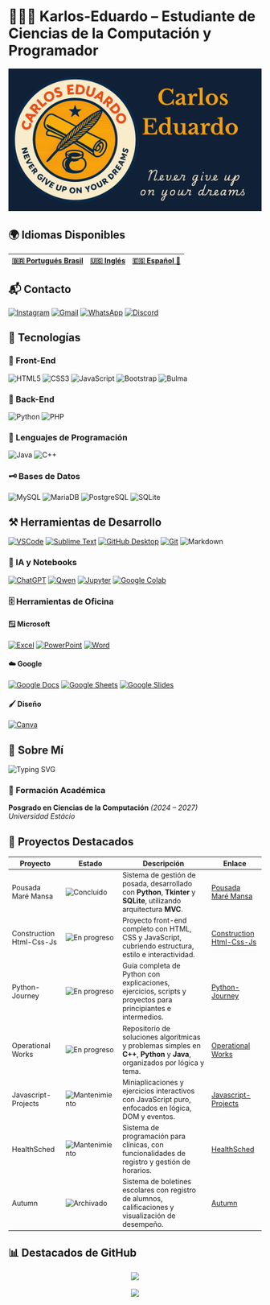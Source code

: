 # 🧑🏼‍💻 Karlos-Eduardo – Estudiante de Ciencias de la Computación y Programador

![BannerGit](./assets/BannerGit.png)

## 🌍 Idiomas Disponibles

| **[🇧🇷 Portugués Brasil](README-BR.md)** | **[🇺🇸 Inglés](README.md)** | **[🇪🇸 Español 🌟](README-ES.md)** |
|:-----------------------------------------------------------------------------------------------------:|:----------------------------------------------------------------------------------------------:|:------------------------------------------------------------------------------------------------:|

## 📬 Contacto

[![Instagram](https://img.shields.io/badge/Instagram-E4405F?style=for-the-badge&logo=instagram&logoColor=white)](https://www.instagram.com/karlmbarreto/)  [![Gmail](https://img.shields.io/badge/Gmail-D14836?style=for-the-badge&logo=gmail&logoColor=white)](mailto:cadumcarlos@gmail.com)  [![WhatsApp](https://img.shields.io/badge/WhatsApp-25D366?style=for-the-badge&logo=whatsapp&logoColor=white)](https://wa.me/5521979667744)  [![Discord](https://img.shields.io/badge/Discord-7289DA?style=for-the-badge&logo=discord&logoColor=white)](https://discord.com/users/carloseduardo080765)

## 📱 Tecnologías

### 🎨 Front-End

![HTML5](https://img.shields.io/badge/HTML5-E34F26?style=for-the-badge&logo=html5&logoColor=white)  ![CSS3](https://img.shields.io/badge/CSS3-1572B6?style=for-the-badge&logo=css3&logoColor=white)  ![JavaScript](https://img.shields.io/badge/JavaScript-323330?style=for-the-badge&logo=javascript&logoColor=F7DF1E)  ![Bootstrap](https://img.shields.io/badge/Bootstrap-563D7C?style=for-the-badge&logo=bootstrap&logoColor=white)  ![Bulma](https://img.shields.io/badge/bulma-00D0B1?style=for-the-badge&logo=bulma&logoColor=white)

### 🏦 Back-End

![Python](https://img.shields.io/badge/Python-3776AB?style=for-the-badge&logo=python&logoColor=white)  ![PHP](https://img.shields.io/badge/PHP-777BB4?style=for-the-badge&logo=php&logoColor=white)

### 🧠 Lenguajes de Programación

![Java](https://img.shields.io/badge/Java-ED8B00?style=for-the-badge&logo=openjdk&logoColor=white)  ![C++](https://img.shields.io/badge/C%2B%2B-00599C?style=for-the-badge&logo=c%2B%2B&logoColor=white)

### 🗝️ Bases de Datos

![MySQL](https://img.shields.io/badge/MySQL-005C84?style=for-the-badge&logo=mysql&logoColor=white)  ![MariaDB](https://img.shields.io/badge/MariaDB-003545?style=for-the-badge&logo=mariadb&logoColor=white)  ![PostgreSQL](https://img.shields.io/badge/PostgreSQL-316192?style=for-the-badge&logo=postgresql&logoColor=white)  ![SQLite](https://img.shields.io/badge/sqlite-%2307405e.svg?style=for-the-badge&logo=sqlite&logoColor=white)

## ⚒️ Herramientas de Desarrollo

[![VSCode](https://img.shields.io/badge/VSCode-007ACC?style=for-the-badge&logo=visual-studio-code&logoColor=white)](https://code.visualstudio.com/)   [![Sublime Text](https://img.shields.io/badge/Sublime_Text-FF9800?style=for-the-badge&logo=sublime-text&logoColor=white)](https://www.sublimetext.com/)  [![GitHub Desktop](https://img.shields.io/badge/GitHub_Desktop-24292F?style=for-the-badge&logo=github&logoColor=white)](https://desktop.github.com/)  [![Git](https://img.shields.io/badge/Git-F05032?style=for-the-badge&logo=git&logoColor=white)](https://git-scm.com/)  ![Markdown](https://img.shields.io/badge/Markdown-000000?style=for-the-badge&logo=markdown&logoColor=white)

### 🤖 IA y Notebooks

[![ChatGPT](https://img.shields.io/badge/ChatGPT-10A37F?style=for-the-badge&logo=openai&logoColor=white)](https://chat.openai.com/)  [![Qwen](https://img.shields.io/badge/Qwen_AI-00B386?style=for-the-badge&logo=alibabacloud&logoColor=white)](https://chat.qwen.ai) [![Jupyter](https://img.shields.io/badge/Jupyter-F37626?style=for-the-badge&logo=jupyter&logoColor=white)](https://jupyter.org/)  [![Google Colab](https://img.shields.io/badge/Google_Colab-F9AB00?style=for-the-badge&logo=google-colab&logoColor=white)](https://colab.research.google.com/)

### 🗄️ Herramientas de Oficina

#### 🪟 Microsoft

[![Excel](https://img.shields.io/badge/Excel-217346?style=for-the-badge&logo=microsoft-excel&logoColor=white)](https://www.microsoft.com/excel)  [![PowerPoint](https://img.shields.io/badge/PowerPoint-B7472A?style=for-the-badge&logo=microsoft-powerpoint&logoColor=white)](https://www.microsoft.com/powerpoint)  [![Word](https://img.shields.io/badge/Word-2B579A?style=for-the-badge&logo=microsoft-word&logoColor=white)](https://www.microsoft.com/word)

#### ☁️ Google

[![Google Docs](https://img.shields.io/badge/Google_Docs-4285F4?style=for-the-badge&logo=google-docs&logoColor=white)](https://docs.google.com/)  [![Google Sheets](https://img.shields.io/badge/Google_Sheets-34A853?style=for-the-badge&logo=google-sheets&logoColor=white)](https://sheets.google.com)  [![Google Slides](https://img.shields.io/badge/Google_Slides-F4B400?style=for-the-badge&logo=google-slides&logoColor=white)](https://slides.google.com)

#### 🖌️ Diseño

[![Canva](https://img.shields.io/badge/Canva-00C4CC?style=for-the-badge&logo=canva&logoColor=white)](https://www.canva.com/)

## 📝 Sobre Mí

![Typing SVG](https://readme-typing-svg.demolab.com?font=Courier+Prime&weight=700&size=24&pause=1000&color=00FF7F&center=true&vCenter=true&width=900&lines=%3E+print('Soy+un+estudiante+dedicado+de+Ciencia+de+la+Computaci%C3%B3n')%3B%3E+print('Enfocado+en+desarrollo+web+y+bases+de+datos')%3B%3E+print('Apasionado+por+resolver+problemas+complejos')%3B%3E+print('Compartir+conocimiento+es+mi+hobby')%3B%3E+print('Si+buscas+colaboraci%C3%B3n+o+intercambiar+ideas...')%3B%3E+print('Estoy+a+disposici%C3%B3n!')%3B)

### 📘 Formación Académica

**Posgrado en Ciencias de la Computación** *(2024 – 2027)*  
*Universidad Estácio*

## 🚀 Proyectos Destacados

| Proyecto                 | Estado                                                               | Descripción                                                                                                                  | Enlace                                                                                           |
|--------------------------|----------------------------------------------------------------------|------------------------------------------------------------------------------------------------------------------------------|--------------------------------------------------------------------------------------------------|
| Pousada Maré Mansa       | ![Concluido](https://img.shields.io/badge/status-concluded-green)    | Sistema de gestión de posada, desarrollado con **Python**, **Tkinter** y **SQLite**, utilizando arquitectura **MVC**.| [Pousada Maré Mansa](https://github.com/Karlos-Eduardo-Mrqs/Pousada-Mare-Mansa)|
| Construction Html-Css-Js | ![En progreso](https://img.shields.io/badge/status-in%20progress-yellow) | Proyecto front-end completo con HTML, CSS y JavaScript, cubriendo estructura, estilo e interactividad.| [Construction Html-Css-Js](https://github.com/Karlos-Eduardo-Mrqs/Construction-Html-Css-Javascript) |
| Python-Journey           | ![En progreso](https://img.shields.io/badge/status-in%20progress-yellow) | Guía completa de Python con explicaciones, ejercicios, scripts y proyectos para principiantes e intermedios.| [Python-Journey](https://github.com/Karlos-Eduardo-Mrqs/Python-Journey)|
| Operational Works        | ![En progreso](https://img.shields.io/badge/status-in%20progress-yellow) | Repositorio de soluciones algorítmicas y problemas simples en **C++**, **Python** y **Java**, organizados por lógica y tema.| [Operational Works](https://github.com/Karlos-Eduardo-Mrqs/Operational_Works)|
| Javascript-Projects      | ![Mantenimiento](https://img.shields.io/badge/status-maintenance-blue)  | Miniaplicaciones y ejercicios interactivos con JavaScript puro, enfocados en lógica, DOM y eventos.| [Javascript-Projects](https://github.com/Karlos-Eduardo-Mrqs/Javascript-Projects)|
| HealthSched              | ![Mantenimiento](https://img.shields.io/badge/status-maintenance-blue)  | Sistema de programación para clínicas, con funcionalidades de registro y gestión de horarios.| [HealthSched](https://github.com/Karlos-Eduardo-Mrqs/Scheduling_Project-HealthSched)|
| Autumn                   | ![Archivado](https://img.shields.io/badge/status-archived-lightgrey) | Sistema de boletines escolares con registro de alumnos, calificaciones y visualización de desempeño.| [Autumn](https://github.com/Karlos-Eduardo-Mrqs/Bulletin_Project)                                |

## 📊 Destacados de GitHub

<p align="center">
  <img height="180em" src="https://github-readme-stats.vercel.app/api?username=Karlos-Eduardo-Mrqs&show_icons=true&theme=tokyonight&hide_border=true&count_private=true"/>
</p>

<p align="center">
  <img height="180em" src="https://github-profile-trophy.vercel.app/?username=Karlos-Eduardo-Mrqs&theme=tokyonight&column=4&no-frame=true&margin-w=40&margin-h=15&hide_border=true" />
</p>
